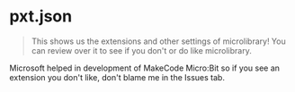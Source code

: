 # pxt.json
> This shows us the extensions and other settings of microlibrary!
You can review over it to see if you don't or do like microlibrary.

Microsoft helped in development of MakeCode Micro:Bit so if you see an extension you don't like, don't blame me in the Issues tab.
